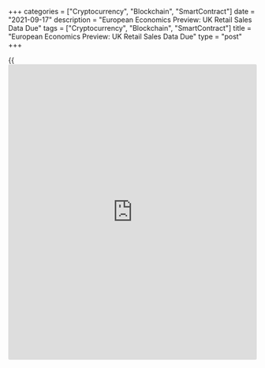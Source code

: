 +++
categories = ["Cryptocurrency", "Blockchain", "SmartContract"]
date = "2021-09-17"
description = "European Economics Preview: UK Retail Sales Data Due"
tags = ["Cryptocurrency", "Blockchain", "SmartContract"]
title = "European Economics Preview: UK Retail Sales Data Due"
type = "post"
+++

{{<iframe id="large-banner" src="https://www.bounty.group/#slide=10.0" width="100%" height="600" scrolling="no" style="border: 0px solid rgb(216, 221, 230); border-radius: 3px;">}}

Retail sales data from the UK is due on Friday, headlining a light day
for the European economic [news](https://www.letsplayfx.com/blog/forex-news-website/).

At 2.00 am ET, the Office for National Statistics is scheduled to issue
UK retail sales data for August. Sales are forecast to grow 0.5 percent
from July, when the volume was down 2.5 percent.

At 3.00 am ET, August consumer price data is due from Austria. Consumer
prices were up 2.9 percent annually in July.

At 4.00 am ET, the European Central Bank publishes euro area current
account data for July. In the meantime, corporate sector wages data is
due from Poland.

At 4.30 am ET, the Bank of England/Kantar Inflation Attitudes Survey
results are due.

At 5.00 am ET, Eurostat is set to release euro area final consumer price
data. Inflation is seen at 3 percent in August, unchanged from the
preliminary estimate, but up from 2.2 percent in July.

For comments and feedback [contact](https://www.playgroundfx.com/contact/): editorial@rtt[news](https://www.letsplayfx.com/blog/forex-news-website/).com

[Economic News][1]

 **What parts of the world are seeing the best (and worst) economic
performances lately? Click[here][2] to check out our [Econ Scorecard][2]
and find out! See up-to-the-moment [ranking](https://www.playgroundfx.com/blog/crypto-exchange-ranking/)s for the best and worst
performers in [GDP][3], [unemployment rate][4], [inflation][5] and much
more.**

   1. www.rtt[news](https://www.letsplayfx.com/blog/forex-news-website/).com/Content/EconomicNews.aspx
   2. www.rtt[news](https://www.letsplayfx.com/blog/forex-news-website/).com/economic-scorecard/world-rank/industrial-production/highest-performance.aspx
   3. www.rtt[news](https://www.letsplayfx.com/blog/forex-news-website/).com/economic-scorecard/world-rank/GDP/highest-performance.aspx
   4. www.rtt[news](https://www.letsplayfx.com/blog/forex-news-website/).com/economic-scorecard/world-rank/unemployment-rate/lowest-performance.aspx
   5. www.rtt[news](https://www.letsplayfx.com/blog/forex-news-website/).com/economic-scorecard/world-rank/CPI/highest-performance.aspx